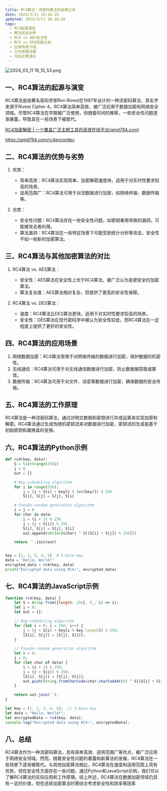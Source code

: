 ```yaml
---
title: RC4算法：流密码算法的经典之作
date: 2024/3/11 18:16:16
updated: 2024/3/11 18:16:16
tags:
  - RC4起源演变
  - 算法优劣分析
  - RC4 vs AES安全性
  - RC4 vs DES性能比较
  - 应用场景介绍
  - 工作原理详解
  - 代码实例演示
---
```



<img src="https://static.cmdragon.cn/blog/images/2024_03_11 18_15_53.png@blog" title="2024_03_11 18_15_53.png" alt="2024_03_11 18_15_53.png"/>

## 一、RC4算法的起源与演变

RC4算法是由著名密码学家Ron Rivest在1987年设计的一种流密码算法，其名字来源于Rivest Cipher
4。RC4算法简单高效，被广泛应用于数据加密和网络安全领域。尽管RC4算法在早期被广泛使用，但随着时间的推移，一些安全性问题逐渐暴露，导致其在一些场景下被取代。

[RC4加密解密 | 一个覆盖广泛主题工具的高效在线平台(amd794.com)](https://amd794.com/rc4encordec)

https://amd794.com/rc4encordec

## 二、RC4算法的优势与劣势

1. 优势：

    - 简单高效：RC4算法实现简单，加密解密速度快，适用于对实时性要求较高的场景。
    - 适用范围广：RC4算法可用于对流数据进行加密，如网络传输、数据传输等。

2. 劣势：

    - 安全性问题：RC4算法存在一些安全性问题，如密钥重用导致的漏洞，可能被攻击者利用。
    - 算法漏洞：RC4算法在一些特定场景下可能受到统计分析等攻击，安全性不如一些新的加密算法。

## 三、RC4算法与其他加密算法的对比

1. RC4算法 vs. AES算法：

    - 安全性：AES算法在安全性上优于RC4算法，被广泛认为是更安全的加密算法。
    - 算法复杂度：AES算法相对复杂，但提供了更高的安全性保障。

2. RC4算法 vs. DES算法：

    - 速度：RC4算法比DES算法更快，适用于对实时性要求较高的场景。
    - 安全性：DES算法在现代密码学中被认为安全性较低，而RC4算法在一定程度上提供了更好的安全性。

## 四、RC4算法的应用场景

1. 网络数据加密：RC4算法常用于对网络传输的数据进行加密，保护数据的机密性。
2. 无线通信：RC4算法可用于对无线通信数据进行加密，防止数据被窃取或篡改。
3. 数据传输：RC4算法可用于对文件、消息等数据进行加密，确保数据的安全传输。

## 五、RC4算法的工作原理

RC4算法是一种流密码算法，通过对明文数据和密钥进行异或运算来实现加密和解密。RC4算法通过生成伪随机密钥流来对数据进行加密，密钥流的生成是基于初始密钥和置换盒的变换。

## 六、RC4算法的Python示例

```python
def rc4(key, data):
    S = list(range(256))
    j = 0
    out = []

    # Key-scheduling algorithm
    for i in range(256):
        j = (j + S[i] + key[i % len(key)]) % 256
        S[i], S[j] = S[j], S[i]

    # Pseudo-random generation algorithm
    i = j = 0
    for char in data:
        i = (i + 1) % 256
        j = (j + S[i]) % 256
        S[i], S[j] = S[j], S[i]
        out.append(chr(ord(char) ^ S[(S[i] + S[j]) % 256]))

    return ''.join(out)


key = [1, 2, 3, 4, 5]  # 5-byte key
data = "Hello, World!"
encrypted_data = rc4(key, data)
print("Encrypted data using RC4:", encrypted_data)
```

## 七、RC4算法的JavaScript示例

```javascript
function rc4(key, data) {
    let S = Array.from({length: 256}, (_, i) => i);
    let j = 0;
    let out = [];

    // Key-scheduling algorithm
    for (let i = 0; i < 256; i++) {
        j = (j + S[i] + key[i % key.length]) % 256;
        [S[i], S[j]] = [S[j], S[i]];
    }

    // Pseudo-random generation algorithm
    let i = 0;
    j = 0;
    for (let char of data) {
        i = (i + 1) % 256;
        j = (j + S[i]) % 256;
        [S[i], S[j]] = [S[j], S[i]];
        out.push(String.fromCharCode(char.charCodeAt(0) ^ S[(S[i] + S[j]) % 256]));
    }

    return out.join('');
}

let key = [1, 2, 3, 4, 5];  // 5-byte key
let data = "Hello, World!";
let encryptedData = rc4(key, data);
console.log("Encrypted data using RC4:", encryptedData);
```

## 八、总结

RC4算法作为一种流密码算法，具有简单高效、适用范围广等优点，被广泛应用于网络安全领域。然而，随着安全性问题的暴露和新算法的发展，RC4算法在一些场景下逐渐被取代。与其他加密算法相比，RC4算法在速度和适用范围上具有优势，但在安全性方面存在一些问题。通过Python和JavaScript示例，我们可以了解RC4算法的实际应用和工作原理。综上所述，RC4算法在数据加密领域仍具有一定的价值，但在选择加密算法时需综合考虑安全性和效率等因素